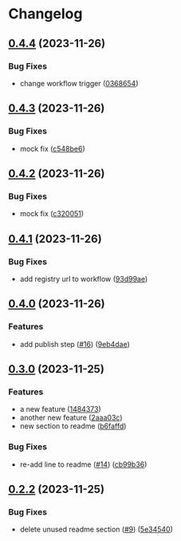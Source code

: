 # Changelog

## [0.4.4](https://github.com/mzogheib/gh-actions-publish-test/compare/v0.4.3...v0.4.4) (2023-11-26)


### Bug Fixes

* change workflow trigger ([0368654](https://github.com/mzogheib/gh-actions-publish-test/commit/03686544702222674d4177fc67b25d837daa91df))

## [0.4.3](https://github.com/mzogheib/gh-actions-publish-test/compare/v0.4.2...v0.4.3) (2023-11-26)


### Bug Fixes

* mock fix ([c548be6](https://github.com/mzogheib/gh-actions-publish-test/commit/c548be6042c5d3729d9d9cfb0f93c2cb3a3bf24f))

## [0.4.2](https://github.com/mzogheib/gh-actions-publish-test/compare/v0.4.1...v0.4.2) (2023-11-26)


### Bug Fixes

* mock fix ([c320051](https://github.com/mzogheib/gh-actions-publish-test/commit/c320051c6719453702645cd8542a27203d6f887c))

## [0.4.1](https://github.com/mzogheib/gh-actions-publish-test/compare/v0.4.0...v0.4.1) (2023-11-26)


### Bug Fixes

* add registry url to workflow ([93d99ae](https://github.com/mzogheib/gh-actions-publish-test/commit/93d99ae95cd870eff00c492b4f86017decddfa1f))

## [0.4.0](https://github.com/mzogheib/gh-actions-publish-test/compare/v0.3.0...v0.4.0) (2023-11-26)


### Features

* add publish step ([#16](https://github.com/mzogheib/gh-actions-publish-test/issues/16)) ([9eb4dae](https://github.com/mzogheib/gh-actions-publish-test/commit/9eb4daeaa831c23603acc0afea48bf5dc679554e))

## [0.3.0](https://github.com/mzogheib/gh-actions-publish-test/compare/v0.2.2...v0.3.0) (2023-11-25)


### Features

* a new feature ([1484373](https://github.com/mzogheib/gh-actions-publish-test/commit/14843730811b9a9b02f7baec1f6a8d6d47199045))
* another new feature ([2aaa03c](https://github.com/mzogheib/gh-actions-publish-test/commit/2aaa03c13f19abda66ca3b4a50df6ca8725117c2))
* new section to readme ([b6faffd](https://github.com/mzogheib/gh-actions-publish-test/commit/b6faffdc3c3695d18218b1a9649e26e9d9ff981a))


### Bug Fixes

* re-add line to readme ([#14](https://github.com/mzogheib/gh-actions-publish-test/issues/14)) ([cb99b36](https://github.com/mzogheib/gh-actions-publish-test/commit/cb99b363a12a59adf04943e83739d615eff2a0f2))

## [0.2.2](https://github.com/mzogheib/gh-actions-publish-test/compare/v0.2.1...v0.2.2) (2023-11-25)


### Bug Fixes

* delete unused readme section ([#9](https://github.com/mzogheib/gh-actions-publish-test/issues/9)) ([5e34540](https://github.com/mzogheib/gh-actions-publish-test/commit/5e345405807b5be8b80ee01ea8822e014ef73266))
